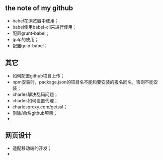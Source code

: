 ## the note of my github

- babel在浏览器中使用；
- babel使用babel-cli来进行使用；
- 配置grunt-babel；
- gulp的使用；
- 配置gulp-babel；


## 其它
- 如何配置github项目上传；
- npm安装时，package.json的项目名不能和要安装的报名同名，否则不能安装；
- charles解决乱码问题；
- charles如何设置代理；
- charlesproxy.com/getssl；
- 删除/命名github项目；
-

## 网页设计
- 适配移动端的开发；
-